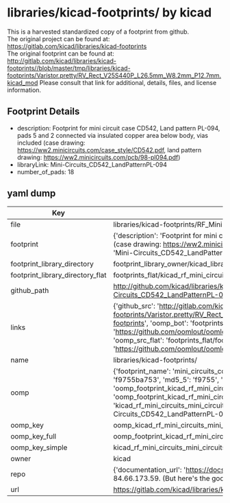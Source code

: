 # libraries/kicad-footprints/ by kicad  
This is a harvested standardized copy of a footprint from github.  
The original project can be found at:  
https://gitlab.com/kicad/libraries/kicad-footprints  
The original footprint can be found at:
http://gitlab.com/kicad/libraries/kicad-footprints//blob/master/tmp/libraries/kicad-footprints/Varistor.pretty/RV_Rect_V25S440P_L26.5mm_W8.2mm_P12.7mm.kicad_mod
Please consult that link for additional, details, files, and license information.  
## Footprint Details
* description: Footprint for mini circuit case CD542, Land pattern PL-094, pads 5 and 2 connected via insulated copper area below body, vias included (case drawing: https://ww2.minicircuits.com/case_style/CD542.pdf, land pattern drawing: https://ww2.minicircuits.com/pcb/98-pl094.pdf)  
* libraryLink: Mini-Circuits_CD542_LandPatternPL-094  
* number_of_pads: 18  
## yaml dump  
| Key | Value |  
| --- | --- |  
| file | libraries/kicad-footprints/RF_Mini-Circuits.pretty/Mini-Circuits_CD542_LandPatternPL-094.kicad_mod |  
| footprint | {'description': 'Footprint for mini circuit case CD542, Land pattern PL-094, pads 5 and 2 connected via insulated copper area below body, vias included (case drawing: https://ww2.minicircuits.com/case_style/CD542.pdf, land pattern drawing: https://ww2.minicircuits.com/pcb/98-pl094.pdf)', 'libraryLink': 'Mini-Circuits_CD542_LandPatternPL-094', 'number_of_pads': 18} |  
| footprint_library_directory | footprint_library_owner/kicad_libraries/kicad-footprints/ |  
| footprint_library_directory_flat | footprints_flat/kicad_rf_mini_circuits_mini_circuits_cd542_landpatternpl_094/working |  
| github_path | http://github.com/kicad/libraries/kicad-footprints//blob/master/tmp/libraries/kicad-footprints/RF_Mini-Circuits.pretty/Mini-Circuits_CD542_LandPatternPL-094.kicad_mod |  
| links | {'github_src': 'http://gitlab.com/kicad/libraries/kicad-footprints//blob/master/tmp/libraries/kicad-footprints/Varistor.pretty/RV_Rect_V25S440P_L26.5mm_W8.2mm_P12.7mm.kicad_mod', 'github_src_repo': 'https://gitlab.com/kicad/libraries/kicad-footprints', 'oomp_bot': 'footprints/kicad_rf_mini_circuits_mini_circuits_cd542_landpatternpl_094/working', 'oomp_bot_github': 'https://github.com/oomlout/oomlout_oomp_footprint_bot/tree/main/footprints/kicad_rf_mini_circuits_mini_circuits_cd542_landpatternpl_094/working', 'oomp_src_flat': 'footprints_flat/footprints_flat/kicad_rf_mini_circuits_mini_circuits_cd542_landpatternpl_094/working', 'oomp_src_flat_github': 'https://github.com/oomlout/oomlout_oomp_footprint_src/tree/main/footprints_flat/kicad_rf_mini_circuits_mini_circuits_cd542_landpatternpl_094/working'} |  
| name | libraries/kicad-footprints/ |  
| oomp | {'footprint_name': 'mini_circuits_cd542_landpatternpl_094', 'library_name': 'rf_mini_circuits', 'md5': 'f9755ba75376d951bda2eb827e143d4b', 'md5_10': 'f9755ba753', 'md5_5': 'f9755', 'md5_6': 'f9755b', 'oomp_key': 'oomp_kicad_rf_mini_circuits_mini_circuits_cd542_landpatternpl_094', 'oomp_key_extra': 'oomp_footprint_kicad_rf_mini_circuits_mini_circuits_cd542_landpatternpl_094', 'oomp_key_full': 'oomp_footprint_kicad_rf_mini_circuits_mini_circuits_cd542_landpatternpl_094_f9755b', 'oomp_key_simple': 'kicad_rf_mini_circuits_mini_circuits_cd542_landpatternpl_094', 'original_filename': 'libraries/kicad-footprints/RF_Mini-Circuits.pretty/Mini-Circuits_CD542_LandPatternPL-094.kicad_mod', 'owner_name': 'kicad'} |  
| oomp_key | oomp_kicad_rf_mini_circuits_mini_circuits_cd542_landpatternpl_094 |  
| oomp_key_full | oomp_footprint_kicad_rf_mini_circuits_mini_circuits_cd542_landpatternpl_094 |  
| oomp_key_simple | kicad_rf_mini_circuits_mini_circuits_cd542_landpatternpl_094 |  
| owner | kicad |  
| repo | {'documentation_url': 'https://docs.github.com/rest/overview/resources-in-the-rest-api#rate-limiting', 'message': "API rate limit exceeded for 84.66.173.59. (But here's the good news: Authenticated requests get a higher rate limit. Check out the documentation for more details.)"} |  
| url | https://gitlab.com/kicad/libraries/kicad-footprints |  

